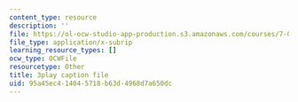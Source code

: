 ```yaml
---
content_type: resource
description: ''
file: https://ol-ocw-studio-app-production.s3.amazonaws.com/courses/7-01sc-fundamentals-of-biology-fall-2011/95a45ec414045718b63d4968d7a650dc_OBloWTHFPZc.vtt
file_type: application/x-subrip
learning_resource_types: []
ocw_type: OCWFile
resourcetype: Other
title: 3play caption file
uid: 95a45ec4-1404-5718-b63d-4968d7a650dc
---
```

